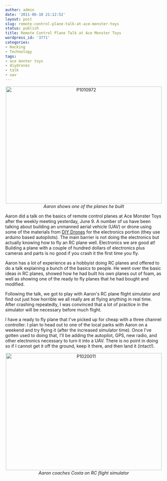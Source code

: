 ```yaml
---
author: admin
date: '2011-06-10 21:12:52'
layout: post
slug: remote-control-plane-talk-at-ace-monster-toys
status: publish
title: Remote Control Plane Talk at Ace Monster Toys
wordpress_id: '3771'
categories:
- Hacking
- Technology
tags:
- ace monter toys
- diydrones
- talk
- uav
---
```

<p style="text-align: center;"><a title="P1010972 by albill, on Flickr" href="http://www.flickr.com/photos/albill/5817380580/"><img src="http://farm4.static.flickr.com/3565/5817380580_3dd1c526a7.jpg" alt="P1010972" height="375" width="500"></a><br><em>Aaron shows one of the planes he built</em></p> 

Aaron did a talk on the basics of remote control planes at Ace Monster Toys after the weekly meeting yesterday, June 9. A number of us have been talking about building an unmanned aerial vehicle (UAV) or drone using some of the materials from <a href="http://diydrones.com/">DIY Drones</a> for the electronics portion (they use arduino based autopilots). The main barrier is not doing the electronics but actually knowing how to fly an RC plane well. Electronics we are good at! Building a plane with a couple of hundred dollars of electronics plus cameras and parts is no good if you crash it the first time you fly.

Aaron has a lot of experience as a hobbyist doing RC planes and offered to do a talk explaining a bunch of the basics to people. He went over the basic ideas in RC planes, showed how he had built his own planes out of foam, as well as showing one of the ready to fly planes that he had bought and modified.</p><p>Following the talk, we got to play with Aaron's RC plane flight simulator and find out just how horrible we all really are at flying anything in real time. After crashing repeatedly, I was convinced that a lot of practice in the simulator will be necessary before much flight.

I have a ready to fly plane that I've picked up for cheap with a three channel controller. I plan to head out to one of the local parks with Aaron on a weekend and try flying it (after the increased simulator time). Once I've gotten used to doing that, I'll be adding the autopilot, GPS, new radio, and other electronics necessary to turn it into a UAV. There is no point in doing so if I cannot get it off the ground, keep it there, and then land it (intact!).

<p style="text-align: center;"><a title="P1020011 by albill, on Flickr" href="http://www.flickr.com/photos/albill/5816832413/"><img src="http://farm4.static.flickr.com/3197/5816832413_b921290f82.jpg" alt="P1020011" height="375" width="500"></a><br><em>Aaron coaches Costa on RC flight simulator</em></p>
